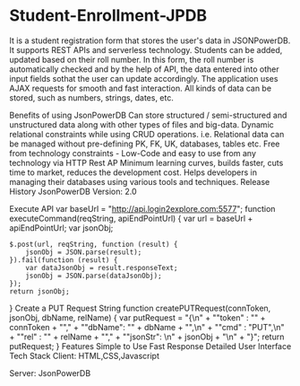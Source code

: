 # Student-Enrollment-JPDB

It is a student registration form that stores the user's data in JSONPowerDB. It supports REST APIs and serverless technology. Students can be added, updated based on their roll number. In this form, the roll number is automatically checked and by the help of API, the data entered into other input fields sothat the user can update accordingly. The application uses AJAX requests for smooth and fast interaction. All kinds of data can be stored, such as numbers, strings, dates, etc.

Benefits of using JsonPowerDB
Can store structured / semi-structured and unstructured data along with other types of files and big-data.
Dynamic relational constraints while using CRUD operations. i.e. Relational data can be managed without pre-defining PK, FK, UK, databases, tables etc.
Free from technology constraints - Low-Code and easy to use from any technology via HTTP Rest AP
Minimum learning curves, builds faster, cuts time to market, reduces the development cost.
Helps developers in managing their databases using various tools and techniques.
Release History
JsonPowerDB
Version: 2.0

Execute API
var baseUrl = "http://api.login2explore.com:5577";
function executeCommand(reqString, apiEndPointUrl) {
    var url = baseUrl + apiEndPointUrl;
    var jsonObj;
    
    $.post(url, reqString, function (result) {
        jsonObj = JSON.parse(result);
    }).fail(function (result) {
        var dataJsonObj = result.responseText;
        jsonObj = JSON.parse(dataJsonObj);
    });
    return jsonObj;
}
Create a PUT Request String
function createPUTRequest(connToken, jsonObj, dbName, relName) {
    var putRequest = "{\n"
            + "\"token\" : \""
            + connToken
            + "\","
            + "\"dbName\": \""
            + dbName
            + "\",\n" + "\"cmd\" : \"PUT\",\n"
            + "\"rel\" : \""
            + relName + "\","
            + "\"jsonStr\": \n"
            + jsonObj
            + "\n"
            + "}";
    return putRequest;
}
Features
Simple to Use
Fast Response
Detailed User Interface
Tech Stack
Client: HTML,CSS,Javascript

Server: JsonPowerDB
